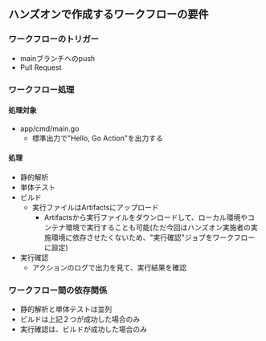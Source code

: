 ## ハンズオンで作成するワークフローの要件
### ワークフローのトリガー
- mainブランチへのpush
- Pull Request

### ワークフロー処理
#### 処理対象
- app/cmd/main.go
    - 標準出力で"Hello, Go Action"を出力する
#### 処理
- 静的解析
- 単体テスト
- ビルド
    - 実行ファイルはArtifactsにアップロード
        - Artifactsから実行ファイルをダウンロードして、ローカル環境やコンテナ環境で実行することも可能(ただ今回はハンズオン実施者の実施環境に依存させたくないため、"実行確認"ジョブをワークフローに設定)
- 実行確認
    - アクションのログで出力を見て、実行結果を確認

### ワークフロー間の依存関係
- 静的解析と単体テストは並列
- ビルドは上記２つが成功した場合のみ
- 実行確認は、ビルドが成功した場合のみ